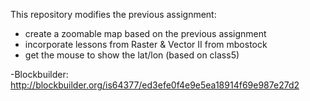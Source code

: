 This repository modifies the previous assignment:

- create a zoomable map based on the previous assignment 
- incorporate lessons from Raster & Vector II from mbostock
- get the mouse to show the lat/lon (based on class5)

-Blockbuilder: http://blockbuilder.org/is64377/ed3efe0f4e9e5ea18914f69e987e27d2
